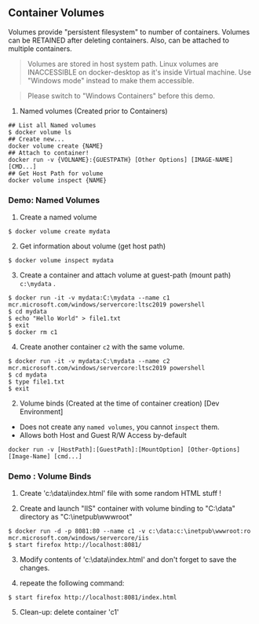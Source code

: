 ## Container Volumes

Volumes provide "persistent filesystem" to number of containers.
Volumes can be RETAINED after deleting containers. Also, can be attached to multiple containers.

> Volumes are stored in host system path. Linux volumes are INACCESSIBLE on docker-desktop as it's inside Virtual machine. Use "Windows mode" instead to make them accessible.

> Please switch to "Windows Containers" before this demo.

1. Named volumes (Created prior to Containers)

```
## List all Named volumes
$ docker volume ls
## Create new...
docker volume create {NAME}
## Attach to container!
docker run -v {VOLNAME}:{GUESTPATH} [Other Options] [IMAGE-NAME] [CMD...]
## Get Host Path for volume
docker volume inspect {NAME}
```

### Demo: Named Volumes

1. Create a named volume

```
$ docker volume create mydata
```

2. Get information about volume (get host path)

```
$ docker volume inspect mydata
```

3.  Create a container and attach volume at guest-path (mount path) `c:\mydata` .

```
$ docker run -it -v mydata:C:\mydata --name c1 mcr.microsoft.com/windows/servercore:ltsc2019 powershell 
$ cd mydata
$ echo "Hello World" > file1.txt
$ exit
$ docker rm c1
```

4.  Create another container `c2` with the same volume.

```
$ docker run -it -v mydata:C:\mydata --name c2 mcr.microsoft.com/windows/servercore:ltsc2019 powershell 
$ cd mydata
$ type file1.txt
$ exit
```

2. Volume binds (Created at the time of container creation) [Dev Environment]

- Does not create any `named volumes`, you cannot `inspect` them.
- Allows both Host and Guest R/W Access by-default

```
docker run -v [HostPath]:[GuestPath]:[MountOption] [Other-Options] [Image-Name] [cmd...]
```

### Demo : Volume Binds

1. Create 'c:\data\index.html' file with some random HTML stuff !

2. Create and launch "IIS" container with volume binding to "C:\data" directory as "C:\inetpub\wwwroot"

```
$ docker run -d -p 8081:80 --name c1 -v c:\data:c:\inetpub\wwwroot:ro mcr.microsoft.com/windows/servercore/iis 
$ start firefox http://localhost:8081/
```

3.  Modify contents of 'c:\data\index.html' and don't forget to save the changes.

4.  repeate the following command:

```
$ start firefox http://localhost:8081/index.html
```

5. Clean-up: delete container 'c1'

